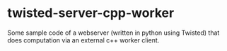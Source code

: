 twisted-server-cpp-worker
=========================

Some sample code of a webserver (written in python using Twisted) that does computation via an external c++ worker client. 